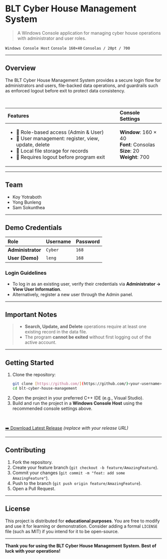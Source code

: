 # BLT Cyber House Management System

> A Windows Console application for managing cyber house operations with administrator and user roles.

`Windows Console Host` `Console 160×40` `Consolas / 20pt / 700`

---

## Overview

The BLT Cyber House Management System provides a secure login flow for administrators and users, file-backed data operations, and guardrails such as enforced logout before exit to protect data consistency.

<br>

| Features | Console Settings |
| :--- | :--- |
| <ul><li>🔑 Role-based access (Admin & User)</li><li>👤 User management: register, view, update, delete</li><li>📂 Local file storage for records</li><li>🚪 Requires logout before program exit</li></ul> | **Window**: 160 × 40 <br> **Font**: Consolas <br> **Size**: 20 <br> **Weight**: 700 |

---

## Team

* Koy Yotraboth
* Yong Bunleng
* Sam Sokunthea

---

## Demo Credentials

| Role | Username | Password |
| :--- | :--- | :--- |
| **Administrator** | `Cyber` | `168` |
| **User (Demo)** | `leng` | `168` |

### Login Guidelines

* To log in as an existing user, verify their credentials via **Administrator → View User Information**.
* Alternatively, register a new user through the Admin panel.

---

## Important Notes

> -   **Search, Update, and Delete** operations require at least one existing record in the data file.
> -   The program **cannot be exited** without first logging out of the active account.

---

## Getting Started

1.  Clone the repository:
    ```sh
    git clone [https://github.com/](https://github.com/)<your-username>/blt-cyber-house-management.git
    cd blt-cyber-house-management
    ```
2.  Open the project in your preferred C++ IDE (e.g., Visual Studio).
3.  Build and run the project in a **Windows Console Host** using the recommended console settings above.

<br>

[➡️ Download Latest Release](https://github.com/YOUR_USERNAME/blt-cyber-house-management/releases/latest) *(replace with your release URL)*

---

## Contributing

1.  Fork the repository.
2.  Create your feature branch (`git checkout -b feature/AmazingFeature`).
3.  Commit your changes (`git commit -m "feat: add some AmazingFeature"`).
4.  Push to the branch (`git push origin feature/AmazingFeature`).
5.  Open a Pull Request.

---

## License

This project is distributed for **educational purposes**. You are free to modify and use it for learning or demonstration. Consider adding a formal `LICENSE` file (such as MIT) if you intend for it to be open-source.

---

**Thank you for using the BLT Cyber House Management System. Best of luck with your operations!**
